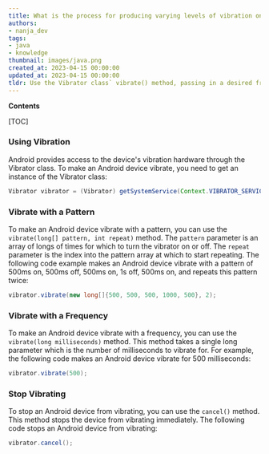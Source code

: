```yaml
---
title: What is the process for producing varying levels of vibration on an Android device?
authors:
- nanja_dev
tags:
- java
- knowledge
thumbnail: images/java.png
created_at: 2023-04-15 00:00:00
updated_at: 2023-04-15 00:00:00
tldr: Use the Vibrator class` vibrate() method, passing in a desired frequency in milliseconds.
---
```


**Contents**

[TOC]

### Using Vibration

Android provides access to the device's vibration hardware through the Vibrator class. To make an Android device vibrate, you need to get an instance of the Vibrator class:

```java
Vibrator vibrator = (Vibrator) getSystemService(Context.VIBRATOR_SERVICE);
```

### Vibrate with a Pattern

To make an Android device vibrate with a pattern, you can use the `vibrate(long[] pattern, int repeat)` method. The `pattern` parameter is an array of longs of times for which to turn the vibrator on or off. The `repeat` parameter is the index into the pattern array at which to start repeating. The following code example makes an Android device vibrate with a pattern of 500ms on, 500ms off, 500ms on, 1s off, 500ms on, and repeats this pattern twice:

```java
vibrator.vibrate(new long[]{500, 500, 500, 1000, 500}, 2);
```

### Vibrate with a Frequency

To make an Android device vibrate with a frequency, you can use the `vibrate(long milliseconds)` method. This method takes a single long parameter which is the number of milliseconds to vibrate for. For example, the following code makes an Android device vibrate for 500 milliseconds:

```java
vibrator.vibrate(500);
```

### Stop Vibrating

To stop an Android device from vibrating, you can use the `cancel()` method. This method stops the device from vibrating immediately. The following code stops an Android device from vibrating:

```java
vibrator.cancel();
```
